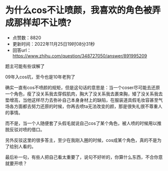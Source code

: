 # 为什么cos不让喷颜，我喜欢的角色被弄成那样却不让喷?
- 点赞数：8820
- 更新时间：2022年11月25日19时08分31秒
- 回答url：https://www.zhihu.com/question/348727050/answer/891995209
<body>
 <p data-pid="NGo1raCS">题主可能有些误解了</p>
 <p data-pid="hW3gpPXz">09年入cos坑，至今也是10年老狗了</p>
 <p data-pid="a6DlRee9">确实一直有cos不喷颜的规矩，但是这句话的意思是：当一个coser尽可能去还原一个角色，瘦了没关系我去穿假肌肉，胸大了没关系我去裹束胸，矮了没关系我去垫增高，当他这样尽力去弥补自己本身身材上的缺陷，在服装道具假毛妆容甚至气场各方面都去努力还原的时候，你再去喷ta无法改变的颜，那是很失礼很不尊重人的事情。</p>
 <p data-pid="WYI-HPIg">而不是，当一个人随便套了头假毛就说自己cos了某个角色，被人喷的时候用以推脱反驳对喷的借口。</p>
 <p data-pid="3r-aeUHy">另外反驳这里的很多答主，至少在我刚入圈的时候，cos成某个角色，真的不是为了给别人看的。</p>
 <p data-pid="-NIidktU">最后补一句，有些人把自己看太重要了，说句不好听的，你算什么东西，不合你意就要开喷？</p>
</body>
